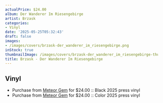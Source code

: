 ```yaml
---
actualPrice: $24.00
album: Der Wanderer Im Riesengebirge
artist: Brzask
categories:
- Vinyl
date: '2025-05-25T05:32:43'
draft: false
images:
- /images/covers/brzask-der_wanderer_im_riesengebirge.png
inStock: true
thumbnailImage: /images/covers/brzask-der_wanderer_im_riesengebirge-thumb.png
title: Brzask - Der Wanderer Im Riesengebirge
---
```


## Vinyl
* Purchase from [Meteor Gem](https://meteor-gem.com/products/pre-order-brzask-der-wanderer-im-riesengebirge-lp) for $24.00 :: Black 2025 press vinyl
* Purchase from [Meteor Gem](https://meteor-gem.com/products/pre-order-brzask-der-wanderer-im-riesengebirge-lp) for $24.00 :: Color 2025 press vinyl
